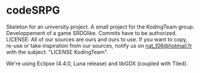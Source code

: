 # codeSRPG
Skeleton for an university project.
A small project for the KodingTeam group.
Developpement of a game SRDGlike.
Commits have to be authorized.
LICENSE:
All of our sources are ours and ours to use.
If you want to copy, re-use or take inspiration from our sources, 
notify us on nat_106@hotmail.fr with the subject: "LICENSE KodingTeam".

We're using Eclipse (4.4.0, Luna release) and libGDX (coupled with 
Tiled).
